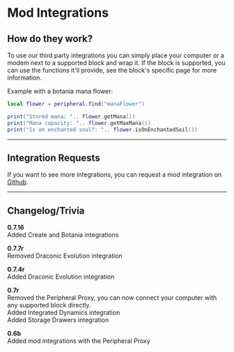 # Mod Integrations

## How do they work?

To use our third party integrations you can simply place your computer or a modem next to a supported block and wrap it.
If the block is supported, you can use the functions it'll provide, see the block's specific page for more information.

Example with a botania mana flower:
```lua linenums="1"
local flower = peripheral.find("manaFlower")

print("Stored mana: ".. flower.getMana())
print("Mana capacity: ".. flower.getMaxMana())
print("Is on enchanted soul?: ".. flower.isOnEnchantedSoil())
```

---

## Integration Requests
If you want to see more integrations, you can request a mod integration on [<i class="si si-github" style="font-size:1rem;"></i> Github](https://github.com/Seniorendi/AdvancedPeripherals/issues).

---

## Changelog/Trivia

**0.7.16**  
Added Create and Botania integrations

**0.7.7r**  
Removed Draconic Evolution integration

**0.7.4r**  
Added Draconic Evolution integration

**0.7r**  
Removed the Peripheral Proxy, you can now connect your computer with any supported block directly.   
Added Integrated Dynamics integration  
Added Storage Drawers integration

**0.6b**  
Added mod integrations with the Peripheral Proxy
